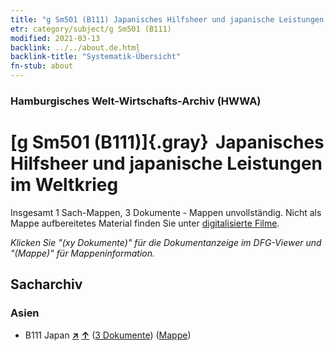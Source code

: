 ```yaml
---
title: "g Sm501 (B111) Japanisches Hilfsheer und japanische Leistungen im Weltkrieg"
etr: category/subject/g Sm501 (B111)
modified: 2021-03-13
backlink: ../../about.de.html
backlink-title: "Systematik-Übersicht"
fn-stub: about
---
```


### Hamburgisches Welt-Wirtschafts-Archiv (HWWA)
# [g Sm501 (B111)]{.gray}&#8201; Japanisches Hilfsheer und japanische Leistungen im Weltkrieg&#160; 




Insgesamt 1 Sach-Mappen, 3 Dokumente - Mappen unvollständig.
Nicht als Mappe aufbereitetes Material finden Sie unter [digitalisierte Filme](/film/h1_sh).

_Klicken Sie "(xy Dokumente)" für die Dokumentanzeige im DFG-Viewer und "(Mappe)" für Mappeninformation._

## Sacharchiv




### Asien

- B111 Japan [**&nearr;**](../../../geo/i/141272/about.de.html "Japan (alle Mappen)") [**&uarr;**](../../../geo/about.de.html#B111 "Ländersystematik") (<a href="https://pm20.zbw.eu/dfgview/sh/141272,144605" title="über: Japan : Japanisches Hilfsheer und japanische Leistungen im Weltkrieg" target="_blank">3 Dokumente</a>) ([Mappe](../../../../folder/sh/1412xx/141272/1446xx/144605/about.de.html))


